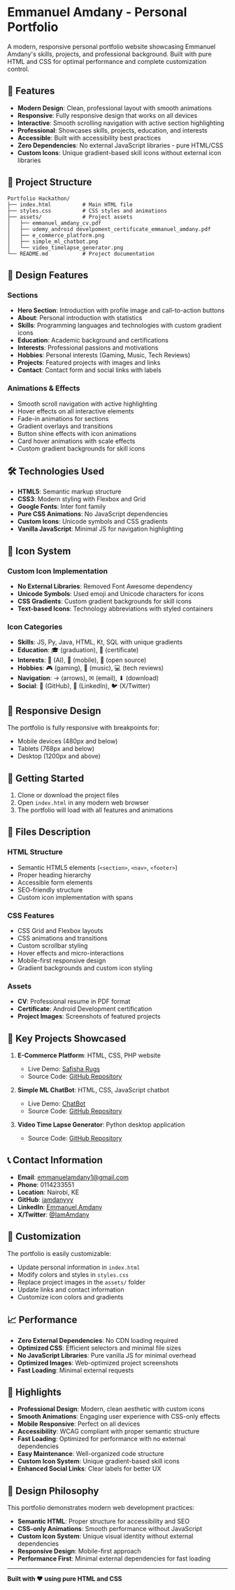 # Emmanuel Amdany - Personal Portfolio

A modern, responsive personal portfolio website showcasing Emmanuel Amdany's skills, projects, and professional background. Built with pure HTML and CSS for optimal performance and complete customization control.

## 🚀 Features

- **Modern Design**: Clean, professional layout with smooth animations
- **Responsive**: Fully responsive design that works on all devices
- **Interactive**: Smooth scrolling navigation with active section highlighting
- **Professional**: Showcases skills, projects, education, and interests
- **Accessible**: Built with accessibility best practices
- **Zero Dependencies**: No external JavaScript libraries - pure HTML/CSS
- **Custom Icons**: Unique gradient-based skill icons without external icon libraries

## 📁 Project Structure

```
Portfolio Hackathon/
├── index.html          # Main HTML file
├── styles.css          # CSS styles and animations
├── assets/             # Project assets
│   ├── emmanuel_amdany_cv.pdf
│   ├── udemy_android develpoment_certificate_emmanuel_amdany.pdf
│   ├── e_commerce_platform.png
│   ├── simple_ml_chatbot.png
│   └── video_timelapse_generator.png
└── README.md           # Project documentation
```

## 🎨 Design Features

### Sections
- **Hero Section**: Introduction with profile image and call-to-action buttons
- **About**: Personal introduction with statistics
- **Skills**: Programming languages and technologies with custom gradient icons
- **Education**: Academic background and certifications
- **Interests**: Professional passions and motivations
- **Hobbies**: Personal interests (Gaming, Music, Tech Reviews)
- **Projects**: Featured projects with images and links
- **Contact**: Contact form and social links with labels

### Animations & Effects
- Smooth scroll navigation with active highlighting
- Hover effects on all interactive elements
- Fade-in animations for sections
- Gradient overlays and transitions
- Button shine effects with icon animations
- Card hover animations with scale effects
- Custom gradient backgrounds for skill icons

## 🛠️ Technologies Used

- **HTML5**: Semantic markup structure
- **CSS3**: Modern styling with Flexbox and Grid
- **Google Fonts**: Inter font family
- **Pure CSS Animations**: No JavaScript dependencies
- **Custom Icons**: Unicode symbols and CSS gradients
- **Vanilla JavaScript**: Minimal JS for navigation highlighting

## 🎯 Icon System

### Custom Icon Implementation
- **No External Libraries**: Removed Font Awesome dependency
- **Unicode Symbols**: Used emoji and Unicode characters for icons
- **CSS Gradients**: Custom gradient backgrounds for skill icons
- **Text-based Icons**: Technology abbreviations with styled containers

### Icon Categories
- **Skills**: JS, Py, Java, HTML, Kt, SQL with unique gradients
- **Education**: 🎓 (graduation), 📜 (certificate)
- **Interests**: 🤖 (AI), 📱 (mobile), 👥 (open source)
- **Hobbies**: 🎮 (gaming), 🎵 (music), 💻 (tech reviews)
- **Navigation**: → (arrows), ✉ (email), ⬇ (download)
- **Social**: 📂 (GitHub), 💼 (LinkedIn), 🐦 (X/Twitter)

## 📱 Responsive Design

The portfolio is fully responsive with breakpoints for:
- Mobile devices (480px and below)
- Tablets (768px and below)
- Desktop (1200px and above)

## 🚀 Getting Started

1. Clone or download the project files
2. Open `index.html` in any modern web browser
3. The portfolio will load with all features and animations

## 📄 Files Description

### HTML Structure
- Semantic HTML5 elements (`<section>`, `<nav>`, `<footer>`)
- Proper heading hierarchy
- Accessible form elements
- SEO-friendly structure
- Custom icon implementation with spans

### CSS Features
- CSS Grid and Flexbox layouts
- CSS animations and transitions
- Custom scrollbar styling
- Hover effects and micro-interactions
- Mobile-first responsive design
- Gradient backgrounds and custom icon styling

### Assets
- **CV**: Professional resume in PDF format
- **Certificate**: Android Development certification
- **Project Images**: Screenshots of featured projects

## 🎯 Key Projects Showcased

1. **E-Commerce Platform**: HTML, CSS, PHP website
   - Live Demo: [Safisha Rugs](https://iamdanyyy.github.io/Safisha-Rugs/)
   - Source Code: [GitHub Repository](https://github.com/iamdanyyy/Safisha-Rugs/)

2. **Simple ML ChatBot**: HTML, CSS, JavaScript chatbot
   - Live Demo: [ChatBot](https://iamdanyyy.github.io/Simple-Chatbot/)
   - Source Code: [GitHub Repository](https://github.com/iamdanyyy/Simple-Chatbot/)

3. **Video Time Lapse Generator**: Python desktop application
   - Source Code: [GitHub Repository](https://github.com/iamdanyyy/Video-Time-Lapse-Generator.git)

## 📞 Contact Information

- **Email**: emmanuelamdany1@gmail.com
- **Phone**: 0114233551
- **Location**: Nairobi, KE
- **GitHub**: [iamdanyyy](https://github.com/iamdanyyy)
- **LinkedIn**: [Emmanuel Amdany](https://linkedin.com/in/emmanuel-amdany-85ba23240)
- **X/Twitter**: [@IamAmdany](https://x.com/IamAmdany)

## 🔧 Customization

The portfolio is easily customizable:
- Update personal information in `index.html`
- Modify colors and styles in `styles.css`
- Replace project images in the `assets/` folder
- Update links and contact information
- Customize icon colors and gradients

## 📈 Performance

- **Zero External Dependencies**: No CDN loading required
- **Optimized CSS**: Efficient selectors and minimal file sizes
- **No JavaScript Libraries**: Pure vanilla JS for minimal overhead
- **Optimized Images**: Web-optimized project screenshots
- **Fast Loading**: Minimal external requests

## 🌟 Highlights

- **Professional Design**: Modern, clean aesthetic with custom icons
- **Smooth Animations**: Engaging user experience with CSS-only effects
- **Mobile Responsive**: Perfect on all devices
- **Accessibility**: WCAG compliant with proper semantic structure
- **Fast Loading**: Optimized for performance with no external dependencies
- **Easy Maintenance**: Well-organized code structure
- **Custom Icon System**: Unique gradient-based skill icons
- **Enhanced Social Links**: Clear labels for better UX

## 🎨 Design Philosophy

This portfolio demonstrates modern web development practices:
- **Semantic HTML**: Proper structure for accessibility and SEO
- **CSS-only Animations**: Smooth performance without JavaScript
- **Custom Icon System**: Unique visual identity without external dependencies
- **Responsive Design**: Mobile-first approach
- **Performance First**: Minimal external dependencies for fast loading

---

**Built with ❤️ using pure HTML and CSS** 